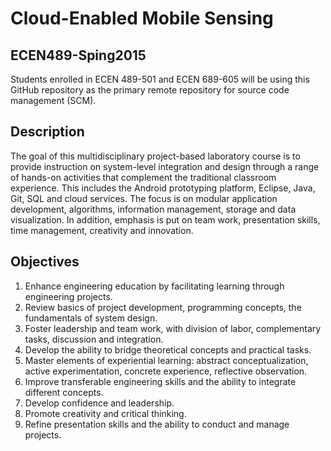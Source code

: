 Cloud-Enabled Mobile Sensing
============================
## ECEN489-Sping2015

Students enrolled in ECEN 489-501 and ECEN 689-605 will be using this GitHub repository as the primary remote repository for source code management (SCM).


## Description

The goal of this multidisciplinary project-based laboratory course is to provide instruction on system-level integration and design through a range of hands-on activities that complement the traditional classroom experience.
This includes the Android prototyping platform, Eclipse, Java, Git, SQL and cloud services.
The focus is on modular application development, algorithms, information management, storage and data visualization.
In addition, emphasis is put on team work, presentation skills, time management, creativity and innovation.


## Objectives

1. Enhance engineering education by facilitating learning through engineering projects.
2. Review basics of project development, programming concepts, the fundamentals of system design.
3. Foster leadership and team work, with division of labor, complementary tasks, discussion and integration.
4. Develop the ability to bridge theoretical concepts and practical tasks.
5. Master elements of experiential learning: abstract conceptualization, active experimentation, concrete experience, reflective observation.
6. Improve transferable engineering skills and the ability to integrate different concepts.
7. Develop confidence and leadership.
8. Promote creativity and critical thinking.
9. Refine presentation skills and the ability to conduct and manage projects.
